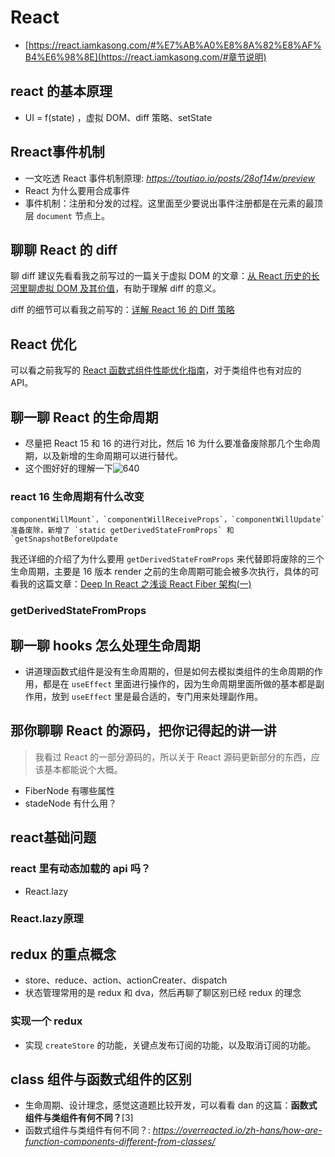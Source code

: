 # React

+ [https://react.iamkasong.com/#%E7%AB%A0%E8%8A%82%E8%AF%B4%E6%98%8E](https://react.iamkasong.com/#章节说明)

## react 的基本原理

+ UI = f(state) ，虚拟 DOM、diff 策略、setState

## Rreact事件机制

+ 一文吃透 React 事件机制原理: *https://toutiao.io/posts/28of14w/preview*
+ React 为什么要用合成事件
+ 事件机制：注册和分发的过程。这里面至少要说出事件注册都是在元素的最顶层 `document` 节点上。

## 聊聊 React 的 diff

聊 diff 建议先看看我之前写过的一篇关于虚拟 DOM 的文章：[从 React 历史的长河里聊虚拟 DOM 及其价值](https://mp.weixin.qq.com/s?__biz=MzI1ODk2Mjk0Nw==&mid=2247484879&idx=1&sn=ee0d2e3e235fa911ce2878ae2ea2b676&scene=21#wechat_redirect)，有助于理解 diff 的意义。

diff 的细节可以看我之前写的：[详解 React 16 的 Diff 策略](https://mp.weixin.qq.com/s?__biz=MzI1ODk2Mjk0Nw==&mid=2247484536&idx=1&sn=94777b8c1aab80dffe1fc224bec02c72&scene=21#wechat_redirect)

## React 优化

可以看之前我写的 [React 函数式组件性能优化指南](https://mp.weixin.qq.com/s?__biz=MzI1ODk2Mjk0Nw==&mid=2247484774&idx=1&sn=9dc58e54a28755504d58bef49a78f3b4&scene=21#wechat_redirect)，对于类组件也有对应的 API。

## 聊一聊 React 的生命周期

+ 尽量把 React 15 和 16 的进行对比，然后 16 为什么要准备废除那几个生命周期，以及新增的生命周期可以进行替代。
+ 这个图好好的理解一下![640](/Users/mumu/Documents/webExercise/640.jpeg)

### react 16 生命周期有什么改变

```
componentWillMount`，`componentWillReceiveProps`，`componentWillUpdate`准备废除，新增了 `static getDerivedStateFromProps` 和 `getSnapshotBeforeUpdate
```

我还详细的介绍了为什么要用 `getDerivedStateFromProps` 来代替即将废除的三个生命周期，主要是 16 版本 render 之前的生命周期可能会被多次执行，具体的可看我的这篇文章：[Deep In React 之浅谈 React Fiber 架构(一)](https://mp.weixin.qq.com/s?__biz=MzI1ODk2Mjk0Nw==&mid=2247484469&idx=1&sn=f68d044f1b0e4e2eb981e3878427b75b&scene=21#wechat_redirect)

### getDerivedStateFromProps

## 聊一聊 hooks 怎么处理生命周期

+ 讲道理函数式组件是没有生命周期的，但是如何去模拟类组件的生命周期的作用，都是在 `useEffect` 里面进行操作的，因为生命周期里面所做的基本都是副作用，放到 `useEffect` 里是最合适的，专门用来处理副作用。

## 那你聊聊 React 的源码，把你记得起的讲一讲

> 我看过 React 的一部分源码的，所以关于 React 源码更新部分的东西，应该基本都能说个大概。

- FiberNode 有哪些属性
- stadeNode 有什么用？

## react基础问题

### react 里有动态加载的 api 吗？

+ React.lazy

### React.lazy原理



## redux 的重点概念

+ store、reduce、action、actionCreater、dispatch
+ 状态管理常用的是 redux 和 dva，然后再聊了聊区别已经 redux 的理念

### 实现一个 redux

+ 实现 `createStore` 的功能，关键点发布订阅的功能，以及取消订阅的功能。

## class 组件与函数式组件的区别

+ 生命周期、设计理念，感觉这道题比较开发，可以看看 dan 的这篇：**函数式组件与类组件有何不同？**[3]
+ 函数式组件与类组件有何不同？: *https://overreacted.io/zh-hans/how-are-function-components-different-from-classes/*
